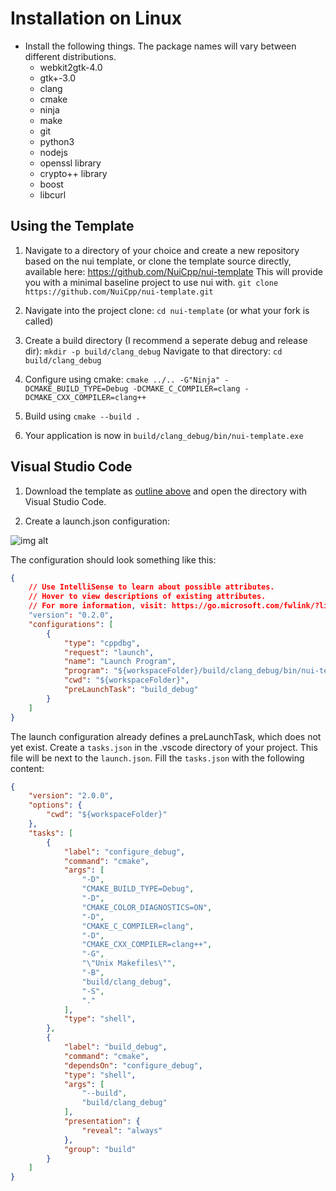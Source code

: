 # Installation on Linux

- Install the following things. The package names will vary between different distributions.
  - webkit2gtk-4.0
  - gtk+-3.0
  - clang
  - cmake
  - ninja
  - make
  - git
  - python3
  - nodejs
  - openssl library
  - crypto++ library
  - boost 
  - libcurl

## Using the Template

1. Navigate to a directory of your choice and create a new repository based on the nui template, or clone the template source directly, available here: https://github.com/NuiCpp/nui-template
This will provide you with a minimal baseline project to use nui with.
`git clone https://github.com/NuiCpp/nui-template.git`

3. Navigate into the project clone: `cd nui-template` (or what your fork is called)

4. Create a build directory (I recommend a seperate debug and release dir): `mkdir -p build/clang_debug`
Navigate to that directory: `cd build/clang_debug`

5. Configure using cmake: `cmake ../.. -G"Ninja" -DCMAKE_BUILD_TYPE=Debug -DCMAKE_C_COMPILER=clang -DCMAKE_CXX_COMPILER=clang++`

6. Build using `cmake --build .`

7. Your application is now in `build/clang_debug/bin/nui-template.exe`

## Visual Studio Code

1. Download the template as [outline above](#using-the-template) and open the directory with Visual Studio Code.

2. Create a launch.json configuration:

![img alt](/img/vscode/create_launch_json.jpg)

The configuration should look something like this:

```json
{
    // Use IntelliSense to learn about possible attributes.
    // Hover to view descriptions of existing attributes.
    // For more information, visit: https://go.microsoft.com/fwlink/?linkid=830387
    "version": "0.2.0",
    "configurations": [
        {
            "type": "cppdbg",
            "request": "launch",
            "name": "Launch Program",
            "program": "${workspaceFolder}/build/clang_debug/bin/nui-template",
            "cwd": "${workspaceFolder}",
            "preLaunchTask": "build_debug"
        }
    ]
}
```

The launch configuration already defines a preLaunchTask, which does not yet exist.
Create a `tasks.json` in the .vscode directory of your project. This file will be next to the `launch.json`.
Fill the `tasks.json` with the following content:

```json
{
    "version": "2.0.0",
    "options": {
        "cwd": "${workspaceFolder}"
    },
    "tasks": [
        {
            "label": "configure_debug",
            "command": "cmake",
            "args": [
                "-D",
                "CMAKE_BUILD_TYPE=Debug",
                "-D",
                "CMAKE_COLOR_DIAGNOSTICS=ON",
                "-D",
                "CMAKE_C_COMPILER=clang",
                "-D",
                "CMAKE_CXX_COMPILER=clang++",
                "-G",
                "\"Unix Makefiles\"",
                "-B",
                "build/clang_debug",
                "-S",
                "."
            ],
            "type": "shell",
        },
        {
            "label": "build_debug",
            "command": "cmake",
            "dependsOn": "configure_debug",
            "type": "shell",
            "args": [
                "--build",
                "build/clang_debug"
            ],
            "presentation": {
                "reveal": "always"
            },
            "group": "build"
        }
    ]
}
```
